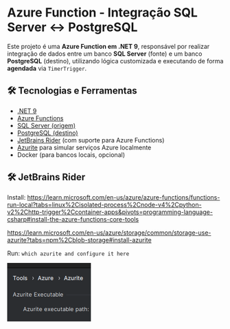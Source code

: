 # Azure Function - Integração SQL Server ↔ PostgreSQL

Este projeto é uma **Azure Function em .NET 9**, responsável por realizar integração de dados entre um banco **SQL Server** (fonte) e um banco **PostgreSQL** (destino), utilizando lógica customizada e executando de forma **agendada** via `TimerTrigger`.

## 🛠️ Tecnologias e Ferramentas

- [.NET 9](https://dotnet.microsoft.com)
- [Azure Functions](https://learn.microsoft.com/azure/azure-functions/)
- [SQL Server (origem)](https://www.microsoft.com/sql-server/)
- [PostgreSQL (destino)](https://www.postgresql.org/)
- [JetBrains Rider](https://www.jetbrains.com/rider/) (com suporte para Azure Functions)
- [Azurite](https://learn.microsoft.com/en-us/azure/storage/common/storage-use-azurite) para simular serviços Azure localmente
- Docker (para bancos locais, opcional)

## 🛠️ JetBrains Rider

Install:
https://learn.microsoft.com/en-us/azure/azure-functions/functions-run-local?tabs=linux%2Cisolated-process%2Cnode-v4%2Cpython-v2%2Chttp-trigger%2Ccontainer-apps&pivots=programming-language-csharp#install-the-azure-functions-core-tools

https://learn.microsoft.com/en-us/azure/storage/common/storage-use-azurite?tabs=npm%2Cblob-storage#install-azurite

Run:
`which azurite and configure it here`

![alt text](rider-azurite-config.png)